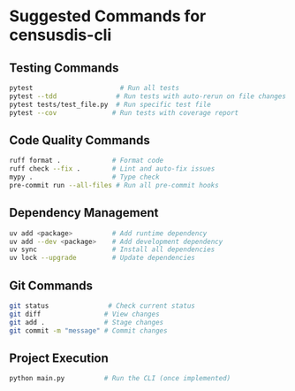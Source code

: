 # Suggested Commands for censusdis-cli

## Testing Commands
```bash
pytest                      # Run all tests
pytest --tdd               # Run tests with auto-rerun on file changes (TDD guard)
pytest tests/test_file.py  # Run specific test file
pytest --cov              # Run tests with coverage report
```

## Code Quality Commands
```bash
ruff format .             # Format code
ruff check --fix .        # Lint and auto-fix issues
mypy .                    # Type check
pre-commit run --all-files # Run all pre-commit hooks
```

## Dependency Management
```bash
uv add <package>          # Add runtime dependency
uv add --dev <package>    # Add development dependency
uv sync                   # Install all dependencies
uv lock --upgrade         # Update dependencies
```

## Git Commands
```bash
git status               # Check current status
git diff                # View changes
git add .               # Stage changes
git commit -m "message" # Commit changes
```

## Project Execution
```bash
python main.py          # Run the CLI (once implemented)
```
